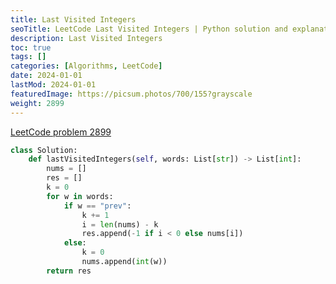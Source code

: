 ```yaml
---
title: Last Visited Integers
seoTitle: LeetCode Last Visited Integers | Python solution and explanation
description: Last Visited Integers
toc: true
tags: []
categories: [Algorithms, LeetCode]
date: 2024-01-01
lastMod: 2024-01-01
featuredImage: https://picsum.photos/700/155?grayscale
weight: 2899
---
```


[LeetCode problem 2899](https://leetcode.com/problems/last-visited-integers/)

```python
class Solution:
    def lastVisitedIntegers(self, words: List[str]) -> List[int]:
        nums = []
        res = []
        k = 0
        for w in words:
            if w == "prev":
                k += 1
                i = len(nums) - k
                res.append(-1 if i < 0 else nums[i])
            else:
                k = 0
                nums.append(int(w))
        return res

```
